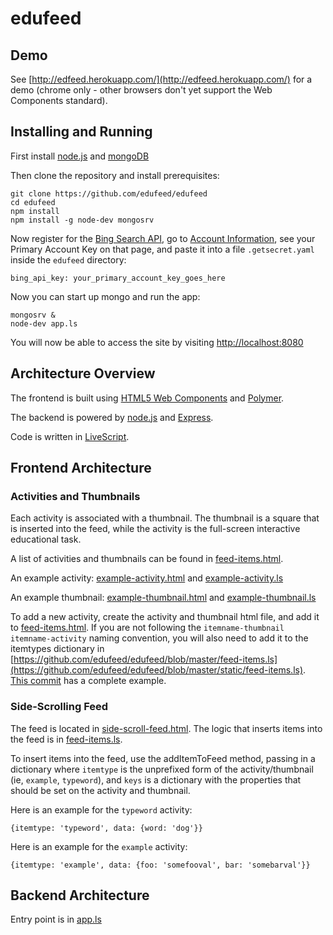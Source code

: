 # edufeed

## Demo

See [http://edfeed.herokuapp.com/](http://edfeed.herokuapp.com/) for a demo (chrome only - other browsers don't yet support the Web Components standard).

## Installing and Running

First install [node.js](https://nodejs.org/) and [mongoDB](https://www.mongodb.org/)

Then clone the repository and install prerequisites:

```
git clone https://github.com/edufeed/edufeed
cd edufeed
npm install
npm install -g node-dev mongosrv
```

Now register for the [Bing Search API](https://datamarket.azure.com/dataset/bing/search), go to [Account Information](https://datamarket.azure.com/account), see your Primary Account Key on that page, and paste it into a file `.getsecret.yaml` inside the `edufeed` directory:

```
bing_api_key: your_primary_account_key_goes_here
```

Now you can start up mongo and run the app:

```
mongosrv &
node-dev app.ls
```

You will now be able to access the site by visiting [http://localhost:8080](http://localhost:8080)

## Architecture Overview

The frontend is built using [HTML5 Web Components](http://webcomponents.org/) and [Polymer](https://www.polymer-project.org/).

The backend is powered by [node.js](https://nodejs.org/) and [Express](http://expressjs.com/).

Code is written in [LiveScript](http://livescript.net/).

## Frontend Architecture

### Activities and Thumbnails

Each activity is associated with a thumbnail. The thumbnail is a square that is inserted into the feed, while the activity is the full-screen interactive educational task.

A list of activities and thumbnails can be found in [feed-items.html](https://github.com/edufeed/edufeed/blob/master/static/feed-items.html).

An example activity: [example-activity.html](https://github.com/edufeed/edufeed/blob/master/static/example-activity.html) and [example-activity.ls](https://github.com/edufeed/edufeed/blob/master/static/example-activity.ls)

An example thumbnail: [example-thumbnail.html](https://github.com/edufeed/edufeed/blob/master/static/example-thumbnail.html) and [example-thumbnail.ls](https://github.com/edufeed/edufeed/blob/master/static/example-thumbnail.ls)

To add a new activity, create the activity and thumbnail html file, and add it to [feed-items.html](https://github.com/edufeed/edufeed/blob/master/static/feed-items.html). If you are not following the `itemname-thumbnail` `itemname-activity` naming convention, you will also need to add it to the itemtypes dictionary in [https://github.com/edufeed/edufeed/blob/master/feed-items.ls](https://github.com/edufeed/edufeed/blob/master/static/feed-items.ls). [This commit](https://github.com/edufeed/edufeed/commit/5971a4013471af77cea8df6a26169e8ef9c61a48) has a complete example.

### Side-Scrolling Feed

The feed is located in [side-scroll-feed.html](https://github.com/edufeed/edufeed/blob/master/static/side-scroll-feed.html). The logic that inserts items into the feed is in [feed-items.ls](https://github.com/edufeed/edufeed/blob/master/feed-items.ls).

To insert items into the feed, use the addItemToFeed method, passing in a dictionary where `itemtype` is the unprefixed form of the activity/thumbnail (ie, `example`, `typeword`), and `keys` is a dictionary with the properties that should be set on the activity and thumbnail.

Here is an example for the `typeword` activity:

```
{itemtype: 'typeword', data: {word: 'dog'}}
```

Here is an example for the `example` activity:

```
{itemtype: 'example', data: {foo: 'somefooval', bar: 'somebarval'}}
```

## Backend Architecture

Entry point is in [app.ls](https://github.com/edufeed/edufeed/blob/master/app.ls)


